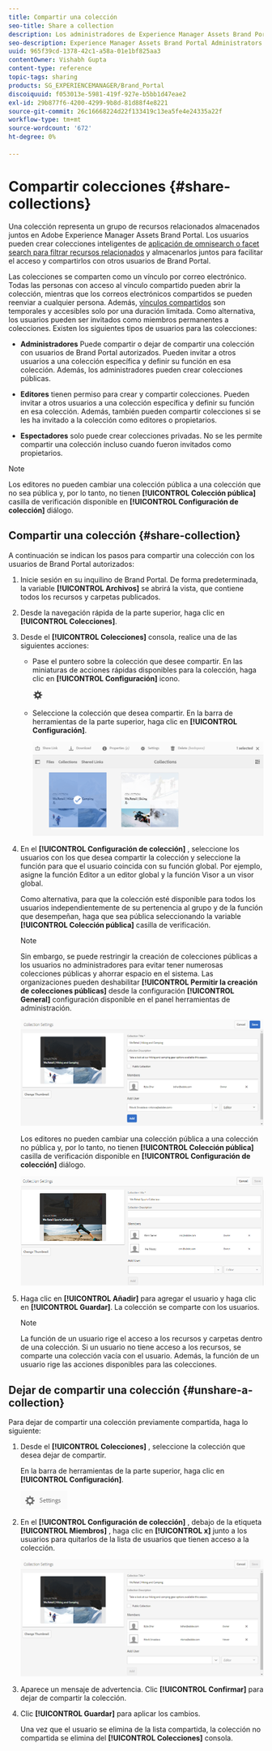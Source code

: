 ```yaml
---
title: Compartir una colección
seo-title: Share a collection
description: Los administradores de Experience Manager Assets Brand Portal pueden compartir y dejar de compartir una colección o una colección inteligente con usuarios autorizados. Los editores pueden ver y compartir únicamente las colecciones creadas por ellos, compartidas con ellos y públicas.
seo-description: Experience Manager Assets Brand Portal Administrators can share and unshare a collection or a smart collection with authorized users. Editors can view and share only the collections created by them, shared with them, and public collections.
uuid: 965f39cd-1378-42c1-a58a-01e1bf825aa3
contentOwner: Vishabh Gupta
content-type: reference
topic-tags: sharing
products: SG_EXPERIENCEMANAGER/Brand_Portal
discoiquuid: f053013e-5981-419f-927e-b5bb1d47eae2
exl-id: 29b877f6-4200-4299-9b8d-81d88f4e8221
source-git-commit: 26c16668224d22f133419c13ea5fe4e24335a22f
workflow-type: tm+mt
source-wordcount: '672'
ht-degree: 0%

---
```


# Compartir colecciones {#share-collections}

Una colección representa un grupo de recursos relacionados almacenados juntos en Adobe Experience Manager Assets Brand Portal. Los usuarios pueden crear colecciones inteligentes de [aplicación de omnisearch o facet search para filtrar recursos relacionados](brand-portal-searching.md) y almacenarlos juntos para facilitar el acceso y compartirlos con otros usuarios de Brand Portal.

<!--The administrators can share and unshare a collection with the authorized Brand Portal users. Editors and viewers can view and share the collections created by them, shared with them, and public collections.-->

Las colecciones se comparten como un vínculo por correo electrónico. Todas las personas con acceso al vínculo compartido pueden abrir la colección, mientras que los correos electrónicos compartidos se pueden reenviar a cualquier persona. Además, [vínculos compartidos](https://experienceleague.adobe.com/docs/experience-manager-brand-portal/using/share/brand-portal-link-share.html?lang=en) son temporales y accesibles solo por una duración limitada. Como alternativa, los usuarios pueden ser invitados como miembros permanentes a colecciones. Existen los siguientes tipos de usuarios para las colecciones:

* **Administradores** Puede compartir o dejar de compartir una colección con usuarios de Brand Portal autorizados. Pueden invitar a otros usuarios a una colección específica y definir su función en esa colección. Además, los administradores pueden crear colecciones públicas.

* **Editores** tienen permiso para crear y compartir colecciones. Pueden invitar a otros usuarios a una colección específica y definir su función en esa colección. Además, también pueden compartir colecciones si se les ha invitado a la colección como editores o propietarios.

* **Espectadores** solo puede crear colecciones privadas. No se les permite compartir una colección incluso cuando fueron invitados como propietarios.

>[!NOTE]
>
>Los editores no pueden cambiar una colección pública a una colección que no sea pública y, por lo tanto, no tienen **[!UICONTROL Colección pública]** casilla de verificación disponible en **[!UICONTROL Configuración de colección]** diálogo.

## Compartir una colección {#share-collection}

A continuación se indican los pasos para compartir una colección con los usuarios de Brand Portal autorizados:

1. Inicie sesión en su inquilino de Brand Portal. De forma predeterminada, la variable **[!UICONTROL Archivos]** se abrirá la vista, que contiene todos los recursos y carpetas publicados.

1. Desde la navegación rápida de la parte superior, haga clic en **[!UICONTROL Colecciones]**.

1. Desde el **[!UICONTROL Colecciones]** consola, realice una de las siguientes acciones:

   * Pase el puntero sobre la colección que desee compartir. En las miniaturas de acciones rápidas disponibles para la colección, haga clic en **[!UICONTROL Configuración]** icono.

     ![](assets/settings-icon.png)

   * Seleccione la colección que desea compartir. En la barra de herramientas de la parte superior, haga clic en **[!UICONTROL Configuración]**.

     ![](assets/collection-console.png)

1. En el **[!UICONTROL Configuración de colección]** , seleccione los usuarios con los que desea compartir la colección y seleccione la función para que el usuario coincida con su función global. Por ejemplo, asigne la función Editor a un editor global y la función Visor a un visor global.

   Como alternativa, para que la colección esté disponible para todos los usuarios independientemente de su pertenencia al grupo y de la función que desempeñan, haga que sea pública seleccionando la variable **[!UICONTROL Colección pública]** casilla de verificación.

   >[!NOTE]
   >
   >Sin embargo, se puede restringir la creación de colecciones públicas a los usuarios no administradores para evitar tener numerosas colecciones públicas y ahorrar espacio en el sistema. Las organizaciones pueden deshabilitar **[!UICONTROL Permitir la creación de colecciones públicas]** desde la configuración **[!UICONTROL General]** configuración disponible en el panel herramientas de administración.

   ![](assets/collection_sharingadduser.png)

   Los editores no pueden cambiar una colección pública a una colección no pública y, por lo tanto, no tienen **[!UICONTROL Colección pública]** casilla de verificación disponible en **[!UICONTROL Configuración de colección]** diálogo.

   ![](assets/collection-setting-editor.png)

1. Haga clic en **[!UICONTROL Añadir]** para agregar el usuario y haga clic en **[!UICONTROL Guardar]**. La colección se comparte con los usuarios.

   >[!NOTE]
   >
   >La función de un usuario rige el acceso a los recursos y carpetas dentro de una colección. Si un usuario no tiene acceso a los recursos, se comparte una colección vacía con el usuario. Además, la función de un usuario rige las acciones disponibles para las colecciones.

## Dejar de compartir una colección {#unshare-a-collection}

Para dejar de compartir una colección previamente compartida, haga lo siguiente:

1. Desde el **[!UICONTROL Colecciones]** , seleccione la colección que desea dejar de compartir.

   En la barra de herramientas de la parte superior, haga clic en **[!UICONTROL Configuración]**.

   ![](assets/collection_settings.png)

1. En el **[!UICONTROL Configuración de colección]** , debajo de la etiqueta **[!UICONTROL Miembros]** , haga clic en **[!UICONTROL x]** junto a los usuarios para quitarlos de la lista de usuarios que tienen acceso a la colección.

   ![](assets/unshare_collection.png)

1. Aparece un mensaje de advertencia. Clic **[!UICONTROL Confirmar]** para dejar de compartir la colección.

1. Clic **[!UICONTROL Guardar]** para aplicar los cambios.

   Una vez que el usuario se elimina de la lista compartida, la colección no compartida se elimina del **[!UICONTROL Colecciones]** consola.

<!--
1. Click the overlay icon on the left, and choose **[!UICONTROL Navigation]**.

   ![](assets/contenttree-1.png)

1. From the siderail on the left, click **[!UICONTROL Collections]**.

   ![](assets/access_collections.png)

1. From the **[!UICONTROL Collections]** console, do one of the following:

    * Hover the pointer over the collection you want to share. From the quick action thumbnails available for the collection, click the **[!UICONTROL Settings]** icon.

   ![](assets/settings_thumbnail.png)

    * Select the collection you want to share. From the toolbar at the top, click **[!UICONTROL Settings]**.
    
   ![](assets/collection-sharing.png)

1. In the [!UICONTROL Collection Settings] dialog box, select the users or groups with whom you want to share the collection and select the role for a user or a group to match their global role. For example, assign the Editor role to a global editor, the Viewer role to a global viewer.

   Alternatively, to make the collection available to all users irrespective of their group membership and role, make it public by selecting the **[!UICONTROL Public Collection]** check-box.

   >[!NOTE]
   >
   >However, non-admin users can be restricted from creating public collections, to avoid having numerous public collections so that system space can be saved. Organizations can disable the **[!UICONTROL Allow public collections creation]** configuration from [!UICONTROL General] settings available in admin tools panel.

   ![](assets/collection_sharingadduser.png)

   Editors cannot change a public collection to a non-public collection and, therefore, do not have **[!UICONTROL Public Collection]** check-box available in **[!UICONTROL Collection Settings]** dialog.

   ![](assets/collection-setting-editor.png)

1. Select **[!UICONTROL Add]**, and then **[!UICONTROL Save]**. The collection is shared with the chosen users.

   >[!NOTE]
   >
   >A user's role governs access to the assets and folders inside a collection. If a user does not have access to assets, an empty collection is shared with the user. Also, a user's role governs the actions available for collections.

## Unshare a collection {#unshare-a-collection}

To unshare a previously shared collection, do the following:

1. From the **[!UICONTROL Collections]** console, select the collection you want to unshare.

   In the toolbar, click **[!UICONTROL Settings]**.

   ![](assets/collection_settings.png)

1. On the **[!UICONTROL Collection Settings]** dialog box, under **[!UICONTROL Members]**, click the **[!UICONTROL x]** symbol next to users or groups to remove them from the list of users you shared the collection with.

   ![](assets/unshare_collection.png)

1. In the warning message box, click **[!UICONTROL Confirm]** to confirm unshare.

   Click **[!UICONTROL Save]**.

1. Log in to Brand Portal with the credentials of the user you removed from the shared list. The collection is removed from the **[!UICONTROL Collections]** console.
-->
